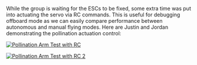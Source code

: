 While the group is waiting for the ESCs to be fixed, some extra time was put into actuating the servo via RC commands. This is useful for debugging offboard mode as we can easily compare performance between autonomous and manual flying modes. Here are Justin and Jordan demonstrating the pollination actuation control:

[![Pollination Arm Test with RC](https://i.imgur.com/Bewhrm1.png)](https://drive.google.com/open?id=104_ZDT8lxjV5_EmjX_Mmc_brlB0H_McV "Pollination Arm Test with RC")

[![Pollination Arm Test with RC 2](https://i.imgur.com/d14b742.png)](https://drive.google.com/open?id=1xxqnPmdxBNIUywrYhkiDGfJB-Ls3e0X9 "Pollination Arm Test with RC 2")